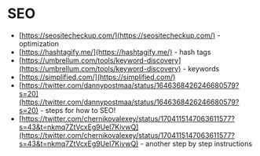# SEO

- [https://seositecheckup.com/](https://seositecheckup.com/) - optimization
- [https://hashtagify.me/](https://hashtagify.me/) - hash tags
- [https://umbrellum.com/tools/keyword-discovery](https://umbrellum.com/tools/keyword-discovery) - keywords
- [https://simplified.com/](https://simplified.com/)
- [https://twitter.com/dannypostmaa/status/1646368426246680579?s=20](https://twitter.com/dannypostmaa/status/1646368426246680579?s=20) - steps for how to SEO!
- [https://twitter.com/chernikovalexey/status/1704115147063611577?s=43&t=nkmq7ZtVcxEg9Uel7KivwQ](https://twitter.com/chernikovalexey/status/1704115147063611577?s=43&t=nkmq7ZtVcxEg9Uel7KivwQ) - another step by step instructions
